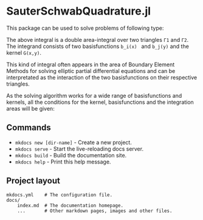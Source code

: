 # SauterSchwabQuadrature.jl

This package can be used to solve problems of following type:

```math
```
The above integral is a double area-integral over two triangles `Γ1` and `Γ2`. The integrand consists of two basisfunctions `b_i(x) ` and `b_j(y)` and the kernel `G(x,y)`.   

This kind of integral often appears in the area of Boundary Element Methods for solving elliptic partial differential equations and can be interpretated as the interaction of the two basisfunctions on their respective triangles.

As the solving algorithm works for a wide range of basisfunctions and kernels, all the conditions for the kernel, basisfunctions and the integration areas will be given:   


## Commands

* `mkdocs new [dir-name]` - Create a new project.
* `mkdocs serve` - Start the live-reloading docs server.
* `mkdocs build` - Build the documentation site.
* `mkdocs help` - Print this help message.

## Project layout

    mkdocs.yml    # The configuration file.
    docs/
        index.md  # The documentation homepage.
        ...       # Other markdown pages, images and other files.
